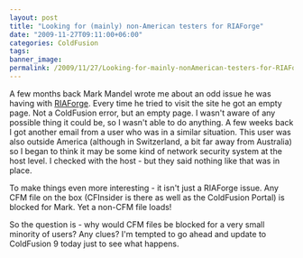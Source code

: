 ```yaml
---
layout: post
title: "Looking for (mainly) non-American testers for RIAForge"
date: "2009-11-27T09:11:00+06:00"
categories: ColdFusion 
tags: 
banner_image: 
permalink: /2009/11/27/Looking-for-mainly-nonAmerican-testers-for-RIAForge
---
```


A few months back Mark Mandel wrote me about an odd issue he was having with <a href="http://www.riaforge.org">RIAForge</a>. Every time he tried to visit the site he got an empty page. Not a ColdFusion error, but an empty page. I wasn't aware of any possible thing it could be, so I wasn't able to do anything. A few weeks back I got another email from a user who was in a similar situation. This user was also outside America (although in Switzerland, a bit far away from Australia) so I began to think it may be some kind of network security system at the host level. I checked with the host - but they said nothing like that was in place.

To make things even more interesting - it isn't just a RIAForge issue. Any CFM file on the box (CFInsider is there as well as the ColdFusion Portal) is blocked for Mark. Yet a non-CFM file loads! 

So the question is - why would CFM files be blocked for a very small minority of users? Any clues? I'm tempted to go ahead and update to ColdFusion 9 today just to see what happens.